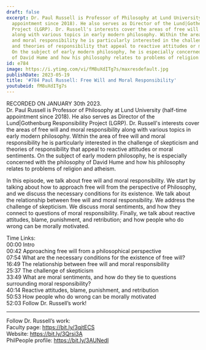 ```yaml
---
draft: false
excerpt: Dr. Paul Russell is Professor of Philosophy at Lund University (half-time
  appointment since 2018). He also serves as Director of the Lund|Gothenburg Responsibility
  Project (LGRP). Dr. Russell's interests cover the areas of free will and moral responsibility
  along with various topics in early modern philosophy. Within the area of free will
  and moral responsibility he is particularly interested in the challenge of skepticism
  and theories of responsibility that appeal to reactive attitudes or moral sentiments.
  On the subject of early modern philosophy, he is especially concerned with the philosophy
  of David Hume and how his philosophy relates to problems of religion and atheism.
id: e784
image: https://i.ytimg.com/vi/fM8uXdITg7s/maxresdefault.jpg
publishDate: 2023-05-19
title: '#784 Paul Russell: Free Will and Moral Responsibility'
youtubeid: fM8uXdITg7s
---
```

RECORDED ON JANUARY 30th 2023.  
Dr. Paul Russell is Professor of Philosophy at Lund University (half-time appointment since 2018). He also serves as Director of the Lund|Gothenburg Responsibility Project (LGRP). Dr. Russell's interests cover the areas of free will and moral responsibility along with various topics in early modern philosophy. Within the area of free will and moral responsibility he is particularly interested in the challenge of skepticism and theories of responsibility that appeal to reactive attitudes or moral sentiments. On the subject of early modern philosophy, he is especially concerned with the philosophy of David Hume and how his philosophy relates to problems of religion and atheism.

In this episode, we talk about free will and moral responsibility. We start by talking about how to approach free will from the perspective of Philosophy, and we discuss the necessary conditions for its existence. We talk about the relationship between free will and moral responsibility. We address the challenge of skepticism. We discuss moral sentiments, and how they connect to questions of moral responsibility. Finally, we talk about reactive attitudes, blame, punishment, and retribution; and how people who do wrong can be morally motivated.

Time Links:  
00:00 Intro  
00:42  Approaching free will from a philosophical perspective  
07:54  What are the necessary conditions for the existence of free will?  
16:49  The relationship between free will and moral responsibility  
25:37  The challenge of skepticism  
33:49  What are moral sentiments, and how do they tie to questions surrounding moral responsibility?  
40:14  Reactive attitudes, blame, punishment, and retribution  
50:53  How people who do wrong can be morally motivated  
52:03  Follow Dr. Russell’s work!

---

Follow Dr. Russell’s work:  
Faculty page: https://bit.ly/3qjtECS  
Website: https://bit.ly/3Qrsi3A  
PhilPeople profile: https://bit.ly/3AUNedI

